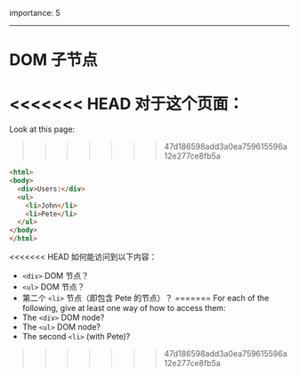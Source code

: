 importance: 5

---

# DOM 子节点

<<<<<<< HEAD
对于这个页面：
=======
Look at this page:
>>>>>>> 47d186598add3a0ea759615596a12e277ce8fb5a

```html
<html>
<body>
  <div>Users:</div>
  <ul>
    <li>John</li>
    <li>Pete</li>
  </ul>
</body>
</html>
```

<<<<<<< HEAD
如何能访问到以下内容：
- `<div>` DOM 节点？
-  `<ul>` DOM 节点？
-  第二个 `<li>` 节点（即包含 Pete 的节点）？
=======
For each of the following, give at least one way of how to access them:
- The `<div>` DOM node?
- The `<ul>` DOM node?
- The second `<li>` (with Pete)?
>>>>>>> 47d186598add3a0ea759615596a12e277ce8fb5a
